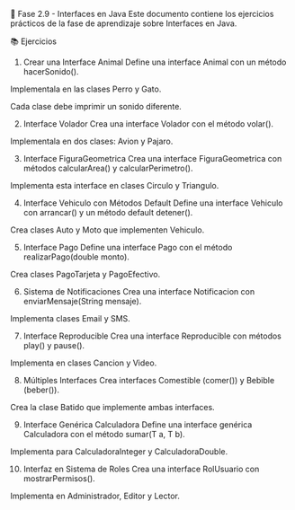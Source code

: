 🚀 Fase 2.9 - Interfaces en Java
Este documento contiene los ejercicios prácticos de la fase de aprendizaje sobre Interfaces en Java.

📚 Ejercicios
1. Crear una Interface Animal
   Define una interface Animal con un método hacerSonido().

Implementala en las clases Perro y Gato.

Cada clase debe imprimir un sonido diferente.

2. Interface Volador
   Crea una interface Volador con el método volar().

Implementala en dos clases: Avion y Pajaro.

3. Interface FiguraGeometrica
   Crea una interface FiguraGeometrica con métodos calcularArea() y calcularPerimetro().

Implementa esta interface en clases Circulo y Triangulo.

4. Interface Vehiculo con Métodos Default
   Define una interface Vehiculo con arrancar() y un método default detener().

Crea clases Auto y Moto que implementen Vehiculo.

5. Interface Pago
   Define una interface Pago con el método realizarPago(double monto).

Crea clases PagoTarjeta y PagoEfectivo.

6. Sistema de Notificaciones
   Crea una interface Notificacion con enviarMensaje(String mensaje).

Implementa clases Email y SMS.

7. Interface Reproducible
   Crea una interface Reproducible con métodos play() y pause().

Implementa en clases Cancion y Video.

8. Múltiples Interfaces
   Crea interfaces Comestible (comer()) y Bebible (beber()).

Crea la clase Batido que implemente ambas interfaces.

9. Interface Genérica Calculadora<T>
   Define una interface genérica Calculadora<T> con el método sumar(T a, T b).

Implementa para CalculadoraInteger y CalculadoraDouble.

10. Interfaz en Sistema de Roles
    Crea una interface RolUsuario con mostrarPermisos().

Implementa en Administrador, Editor y Lector.